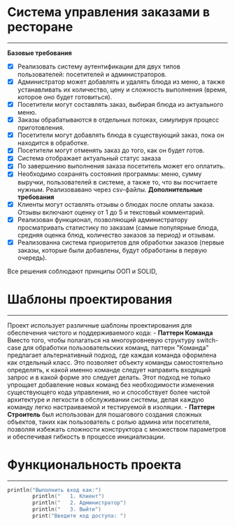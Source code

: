 # Система управления заказами в ресторане
----------------------------------------------------------
**Базовые требования**
- [x] Реализовать систему аутентификации для двух типов пользователей: посетителей и администраторов.
- [x] Администратор может добавлять и удалять блюда из меню, а также устанавливать их количество, цену и сложность выполнения (время, которое оно будет готовиться).
- [x] Посетители могут составлять заказ, выбирая блюда из актуального меню.
- [x] Заказы обрабатываются в отдельных потоках, симулируя процесс приготовления.
- [x] Посетители могут добавлять блюда в существующий заказ, пока он находится в обработке.
- [x] Посетители могут отменять заказ до того, как он будет готов.
- [x] Система отображает актуальный статус заказа
- [x] По завершению выполнения заказа посетитель может его оплатить.
- [x] Необходимо сохранять состояния программы: меню, сумму выручки, пользователей в системе, а также то, что вы посчитаете нужным. Реализовавано через csv-файлы.
**Дополнительные требования**
- [x] Клиенты могут оставлять отзывы о блюдах после оплаты заказа. Отзывы включают оценку от 1 до 5 и текстовый комментарий.
- [x] Реализован функционал, позволяющий администратору просматривать статистику по заказам (самые популярные блюда, средняя оценка блюд, количество заказов за период) и отзывам.
- [x] Реализованна система приоритетов для обработки заказов (первые заказы, которые были добавлены, будут обработаны в первую очередь).
      
Все решения соблюдают принципы ООП и SOLID,

# Шаблоны проектирования
----------------------------------------------------------
Проект использует различные шаблоны проектирования для обеспечения чистого и поддерживаемого кода:
    - **Паттерн Команда** Вместо того, чтобы полагаться на многоуровневую структуру switch-case для обработки пользовательских команд, паттерн "Команда" предлагает альтернативный подход, где каждая команда оформлена как отдельный класс. Это позволяет объекту команды самостоятельно определять, к какой именно команде следует направить входящий запрос и в какой форме это следует делать. Этот подход не только упрощает добавление новых команд без необходимости изменения существующего кода управления, но и способствует более чистой архитектуре и легкости в обслуживании системы, делая каждую команду легко настраиваемой и тестируемой в изоляции.
    - **Паттерн Строитель** был использован для пошагового создания сложных объектов, таких как пользователь с ролью админа или посетителя, позволяя избежать сложности конструктора с множеством параметров и обеспечивая гибкость в процессе инициализации.


# Функциональность проекта
----------------------------------------------------------
```Kotlin
println("Выполнить вход как:")
        println("   1. Клиент")
        println("   2. Администратор")
        println("   3. Выйти")
        print("Введите код доступа: ")
